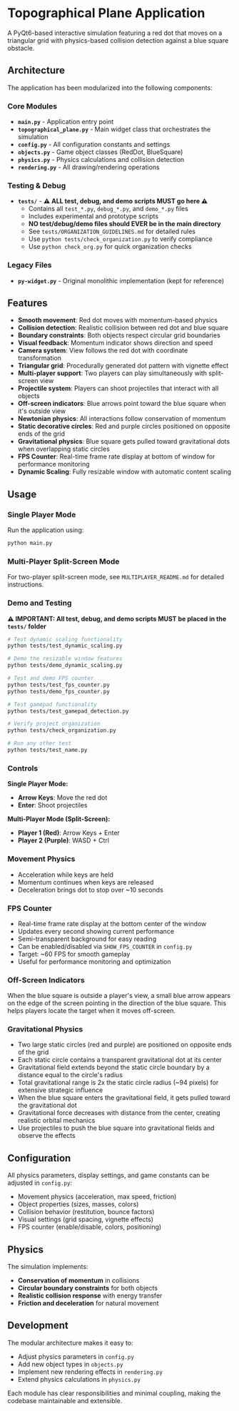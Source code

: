 # Topographical Plane Application

A PyQt6-based interactive simulation featuring a red dot that moves on a triangular grid with physics-based collision detection against a blue square obstacle.

## Architecture

The application has been modularized into the following components:

### Core Modules

- **`main.py`** - Application entry point
- **`topographical_plane.py`** - Main widget class that orchestrates the simulation
- **`config.py`** - All configuration constants and settings
- **`objects.py`** - Game object classes (RedDot, BlueSquare)
- **`physics.py`** - Physics calculations and collision detection
- **`rendering.py`** - All drawing/rendering operations

### Testing & Debug

- **`tests/`** - **⚠️ ALL test, debug, and demo scripts MUST go here ⚠️**
  - Contains all `test_*.py`, `debug_*.py`, and `demo_*.py` files
  - Includes experimental and prototype scripts
  - **NO test/debug/demo files should EVER be in the main directory**
  - See `tests/ORGANIZATION_GUIDELINES.md` for detailed rules
  - Use `python tests/check_organization.py` to verify compliance
  - Use `python check_org.py` for quick organization checks

### Legacy Files

- **`py-widget.py`** - Original monolithic implementation (kept for reference)

## Features

- **Smooth movement**: Red dot moves with momentum-based physics
- **Collision detection**: Realistic collision between red dot and blue square
- **Boundary constraints**: Both objects respect circular grid boundaries
- **Visual feedback**: Momentum indicator shows direction and speed
- **Camera system**: View follows the red dot with coordinate transformation
- **Triangular grid**: Procedurally generated dot pattern with vignette effect
- **Multi-player support**: Two players can play simultaneously with split-screen view
- **Projectile system**: Players can shoot projectiles that interact with all objects
- **Off-screen indicators**: Blue arrows point toward the blue square when it's outside view
- **Newtonian physics**: All interactions follow conservation of momentum
- **Static decorative circles**: Red and purple circles positioned on opposite ends of the grid
- **Gravitational physics**: Blue square gets pulled toward gravitational dots when overlapping static circles
- **FPS Counter**: Real-time frame rate display at bottom of window for performance monitoring
- **Dynamic Scaling**: Fully resizable window with automatic content scaling

## Usage

### Single Player Mode
Run the application using:
```bash
python main.py
```

### Multi-Player Split-Screen Mode
For two-player split-screen mode, see `MULTIPLAYER_README.md` for detailed instructions.

### Demo and Testing

**⚠️ IMPORTANT: All test, debug, and demo scripts MUST be placed in the `tests/` folder**

```bash
# Test dynamic scaling functionality
python tests/test_dynamic_scaling.py

# Demo the resizable window features
python tests/demo_dynamic_scaling.py

# Test and demo FPS counter
python tests/test_fps_counter.py
python tests/demo_fps_counter.py

# Test gamepad functionality
python tests/test_gamepad_detection.py

# Verify project organization
python tests/check_organization.py

# Run any other test
python tests/test_name.py
```

### Controls

**Single Player Mode:**
- **Arrow Keys**: Move the red dot
- **Enter**: Shoot projectiles

**Multi-Player Mode (Split-Screen):**
- **Player 1 (Red)**: Arrow Keys + Enter
- **Player 2 (Purple)**: WASD + Ctrl

### Movement Physics
- Acceleration while keys are held
- Momentum continues when keys are released
- Deceleration brings dot to stop over ~10 seconds

### FPS Counter
- Real-time frame rate display at the bottom center of the window
- Updates every second showing current performance
- Semi-transparent background for easy reading
- Can be enabled/disabled via `SHOW_FPS_COUNTER` in `config.py`
- Target: ~60 FPS for smooth gameplay
- Useful for performance monitoring and optimization

### Off-Screen Indicators
When the blue square is outside a player's view, a small blue arrow appears on the edge of the screen pointing in the direction of the blue square. This helps players locate the target when it moves off-screen.

### Gravitational Physics
- Two large static circles (red and purple) are positioned on opposite ends of the grid
- Each static circle contains a transparent gravitational dot at its center
- Gravitational field extends beyond the static circle boundary by a distance equal to the circle's radius
- Total gravitational range is 2x the static circle radius (~94 pixels) for extensive strategic influence
- When the blue square enters the gravitational field, it gets pulled toward the gravitational dot
- Gravitational force decreases with distance from the center, creating realistic orbital mechanics
- Use projectiles to push the blue square into gravitational fields and observe the effects

## Configuration

All physics parameters, display settings, and game constants can be adjusted in `config.py`:

- Movement physics (acceleration, max speed, friction)
- Object properties (sizes, masses, colors)
- Collision behavior (restitution, bounce factors)
- Visual settings (grid spacing, vignette effects)
- FPS counter (enable/disable, colors, positioning)

## Physics

The simulation implements:

- **Conservation of momentum** in collisions
- **Circular boundary constraints** for both objects
- **Realistic collision response** with energy transfer
- **Friction and deceleration** for natural movement

## Development

The modular architecture makes it easy to:

- Adjust physics parameters in `config.py`
- Add new object types in `objects.py`
- Implement new rendering effects in `rendering.py`
- Extend physics calculations in `physics.py`

Each module has clear responsibilities and minimal coupling, making the codebase maintainable and extensible.
